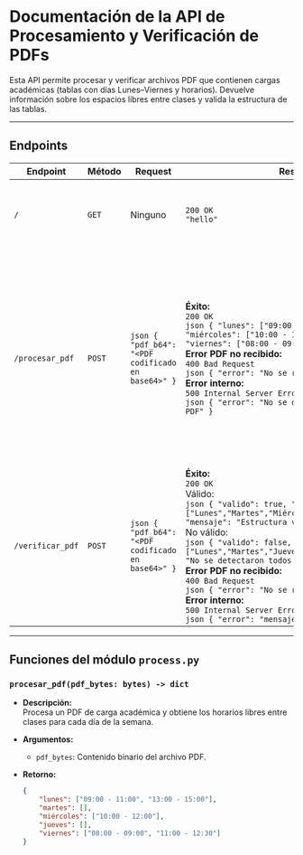 # Documentación de la API de Procesamiento y Verificación de PDFs

Esta API permite procesar y verificar archivos PDF que contienen cargas académicas (tablas con días Lunes–Viernes y horarios). Devuelve información sobre los espacios libres entre clases y valida la estructura de las tablas.

---

## Endpoints

| Endpoint | Método | Request | Response | Notas |
|----------|--------|---------|----------|-------|
| `/` | `GET` | Ninguno | `200 OK` <br> `"hello"` | Endpoint principal para verificar que la API está funcionando. |
| `/procesar_pdf` | `POST` | ```json { "pdf_b64": "<PDF codificado en base64>" } ``` | **Éxito:** <br> `200 OK` <br> ```json { "lunes": ["09:00 - 11:00"], "martes": [], "miércoles": ["10:00 - 12:00"], "jueves": [], "viernes": ["08:00 - 09:00"] } ``` <br> **Error PDF no recibido:** <br> `400 Bad Request` <br> ```json { "error": "No se recibió PDF en base64" } ``` <br> **Error interno:** <br> `500 Internal Server Error` <br> ```json { "error": "No se detectaron tablas en el PDF" } ``` | Procesa un PDF de carga académica y devuelve los horarios disponibles (espacios libres entre clases). <br> Las claves son los días en minúsculas y los valores son listas de intervalos `"HH:MM - HH:MM"`. |
| `/verificar_pdf` | `POST` | ```json { "pdf_b64": "<PDF codificado en base64>" } ``` | **Éxito:** <br> `200 OK` <br> Válido: <br> ```json { "valido": true, "encabezados_detectados": ["Lunes","Martes","Miércoles","Jueves","Viernes"], "mensaje": "Estructura válida" } ``` <br> No válido: <br> ```json { "valido": false, "encabezados_detectados": ["Lunes","Martes","Jueves","Viernes"], "mensaje": "No se detectaron todos los días requeridos" } ``` <br> **Error PDF no recibido:** <br> `400 Bad Request` <br> ```json { "error": "No se recibió PDF en base64" } ``` <br> **Error interno:** <br> `500 Internal Server Error` <br> ```json { "error": "mensaje de la excepción" } ``` | Verifica que el PDF tenga una tabla con la estructura esperada de carga académica. Retorna si es válido o no y los encabezados detectados. |

---

## Funciones del módulo `process.py`

### `procesar_pdf(pdf_bytes: bytes) -> dict`

- **Descripción:**  
  Procesa un PDF de carga académica y obtiene los horarios libres entre clases para cada día de la semana.

- **Argumentos:**  
  - `pdf_bytes`: Contenido binario del archivo PDF.

- **Retorno:**  
  ```json
  {
      "lunes": ["09:00 - 11:00", "13:00 - 15:00"],
      "martes": [],
      "miércoles": ["10:00 - 12:00"],
      "jueves": [],
      "viernes": ["08:00 - 09:00", "11:00 - 12:30"]
  }
